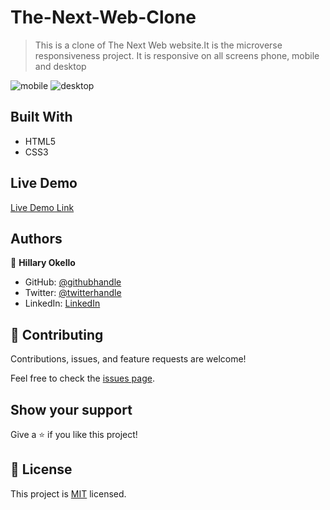 # The-Next-Web-Clone
> This is a clone of The Next Web website.It is the microverse responsiveness project. It is responsive on all screens phone, mobile and desktop

![mobile](https://user-images.githubusercontent.com/61744527/98289333-1401b880-1fb9-11eb-9ca7-5af0eead162c.PNG)
![desktop](https://user-images.githubusercontent.com/61744527/98289438-414e6680-1fb9-11eb-9289-a308ee573ec5.PNG)

## Built With

- HTML5
- CSS3

## Live Demo

[Live Demo Link](https://hillaryokello.github.io/The-Next-Web-Clone/)

## Authors

👤 **Hillary Okello**

- GitHub: [@githubhandle](https://github.com/HillaryOkello)
- Twitter: [@twitterhandle](https://twitter.com/Kellyhillary4)
- LinkedIn: [LinkedIn](https://www.linkedin.com/in/hillary-okello-b173101a4/)

## 🤝 Contributing

Contributions, issues, and feature requests are welcome!

Feel free to check the [issues page](https://github.com/HillaryOkello/The-Next-Web-Clone/issues).

## Show your support

Give a ⭐️ if you like this project!

## 📝 License

This project is [MIT](lic.url) licensed.
